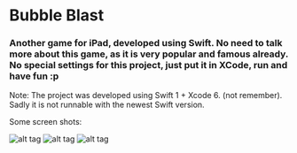 # Bubble Blast

### Another game for iPad, developed using Swift. No need to talk more about this game, as it is very popular and famous already. No special settings for this project, just put it in XCode, run and have fun :p

Note: The project was developed using Swift 1 + Xcode 6. (not remember). Sadly it is not runnable with the newest Swift version.

Some screen shots:

![alt tag](https://raw.githubusercontent.com/jarvis57/BubbleBlast/master/screenshot/menu.png)
![alt tag](https://raw.githubusercontent.com/jarvis57/BubbleBlast/master/screenshot/level.png)
![alt tag](https://raw.githubusercontent.com/jarvis57/BubbleBlast/master/screenshot/gameplay.png)
